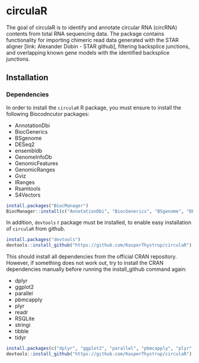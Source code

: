 
<!-- README.md is generated from README.Rmd. Please edit that file -->

# circulaR

<!-- badges: start -->
<!-- badges: end -->

The goal of circulaR is to identify and annotate circular RNA (circRNA)
contents from total RNA sequencing data. The package contains
functionality for importing chimeric read data generated with the STAR
aligner \[link: Alexander Dobin - STAR github\], filtering backsplice
junctions, and overlapping known gene models with the identified
backsplice junctions.

## Installation

### Dependencies

In order to install the `circulaR` R package, you must ensure to install
the following Biocodncutor packages:

-   AnnotationDbi
-   BiocGenerics
-   BSgenome
-   DESeq2
-   ensembldb
-   GenomeInfoDb
-   GenomicFeatures
-   GenomicRanges
-   Gviz
-   IRanges
-   Rsamtools
-   S4Vectors

``` r
install.packages("BiocManager")
BiocManager::install(c("AnnotationDbi", "BiocGenerics", "BSgenome", "DESeq2", "ensembldb", "GenomeInfoDb", "GenomicFeatures", "GenomicRanges", "Gviz", "IRanges", "Rsamtools", "S4Vectors"))
```

In addition, `devtools` r package must be installed, to enable easy
installation of `circulaR` from github.

``` r
install.packages("devtools")
devtools::install_github("https://github.com/KasperThystrup/circulaR")
```

This should install all dependencies from the official CRAN repository.
However, if something does not work out, try to install the CRAN
dependencies manually before running the install\_github command again:

-   dplyr
-   ggplot2
-   parallel
-   pbmcapply
-   plyr
-   readr
-   RSQLite
-   stringi
-   tibble
-   tidyr

``` r
install.packages(c("dplyr", "ggplot2", "parallel", "pbmcapply", "plyr", "readr", "RSQLite", "stringi", "tibble", "tidyr"))
devtools::install_github("https://github.com/KasperThystrup/circulaR")
```
